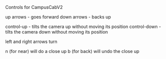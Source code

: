 Controls for CampusCabV2

up arrows - goes forward
down arrows - backs up

control-up - tilts the camera up without moving its position
control-down - tilts the camera down without moving its position

left and right arrows turn

n (for near) will do a close up
b (for back) will undo the close up